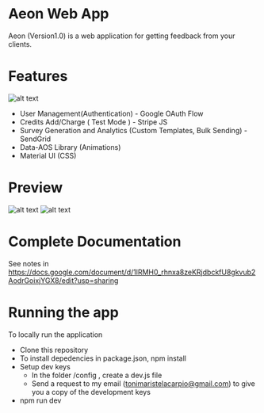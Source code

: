 # Aeon Web App 

Aeon (Version1.0) is a web application for getting feedback from your clients. 
# Features 
![alt text](https://image.ibb.co/gjvQ8U/libraries.png "")

 - User Management(Authentication) - Google OAuth Flow
 - Credits Add/Charge  ( Test Mode ) - Stripe JS
 - Survey Generation and Analytics (Custom Templates, Bulk Sending) - SendGrid 
 - Data-AOS Library (Animations)
 - Material UI (CSS)

# Preview
![alt text](https://preview.ibb.co/gUaYTU/Screen_Shot_2018_08_24_at_7_04_04_PM.png "")
![alt text](https://preview.ibb.co/jPb1F9/Screen_Shot_2018_08_24_at_7_04_22_PM.png"")
  
# Complete Documentation

   See notes in
   https://docs.google.com/document/d/1lRMH0_rhnxa8zeKRjdbckfU8gkvub2AodrGoixjYGX8/edit?usp=sharing
 
 
# Running the app 
   
   To locally run the application
   
   - Clone this repository
   - To install depedencies in package.json, npm install 
   - Setup dev keys
     - In the folder /config , create a dev.js file
     - Send a request to my email  (tonimaristelacarpio@gmail.com)  to give you a copy of the development keys
   - npm run dev

